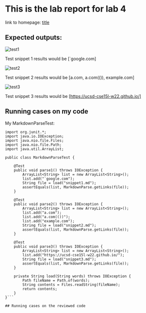 # This is the lab report for lab 4

  link to homepage: [title](https://yangwestyyy21.github.io/cse15l-lab-reports/index.html)
  
## Expected outputs:

![test1](https://user-images.githubusercontent.com/33038975/155639890-224ae17e-3866-4350-b0cd-f95ffdc2593e.png)

Test snippet 1 results would be [`google.com]

![test2](https://user-images.githubusercontent.com/33038975/155639898-a5309eeb-9afe-4956-8cc4-ae4e19f2d42b.png)

Test snippet 2 results would be [a.com, a.com(()), example.com]

![test3](https://user-images.githubusercontent.com/33038975/155639905-c355b12b-4a7f-45fa-bfe3-5682c113b8ab.png)

Test snippet 3 results would be [https://ucsd-cse15l-w22.github.io/]


## Running cases on my code

My MarkdownParseTest: 
```import static org.junit.Assert.*;
import org.junit.*;
import java.io.IOException;
import java.nio.file.Files;
import java.nio.file.Path;
import java.util.ArrayList;

public class MarkdownParseTest {

    @Test
    public void parse1() throws IOException {
        ArrayList<String> list = new ArrayList<String>();
        list.add("`google.com");
        String file = load("snippet1.md");
        assertEquals(list, MarkdownParse.getLinks(file));
    }

    @Test
    public void parse2() throws IOException {
        ArrayList<String> list = new ArrayList<String>();
        list.add("a.com");
        list.add("a.com(())");
        list.add("example.com");
        String file = load("snippet2.md");
        assertEquals(list, MarkdownParse.getLinks(file));
    }

    @Test
    public void parse3() throws IOException {
        ArrayList<String> list = new ArrayList<String>();
        list.add("https://ucsd-cse15l-w22.github.io/");
        String file = load("snippet3.md");
        assertEquals(list, MarkdownParse.getLinks(file));
    }

    private String load(String words) throws IOException {
		Path fileName = Path.of(words);
	    String contents = Files.readString(fileName);
        return contents;
    }
}```

## Running cases on the reviewed code
